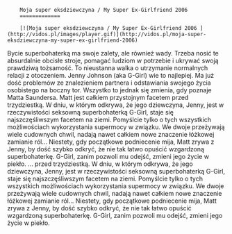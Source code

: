 
        Moja super eksdziewczyna / My Super Ex-Girlfriend 2006 
        =============
        
        [![Moja super eksdziewczyna / My Super Ex-Girlfriend 2006 ](http://vidos.pl/images/player.gif)](http://vidos.pl/moja-super-eksdziewczyna-my-super-ex-girlfriend-2006)
        
        
 Bycie superbohaterką ma swoje zalety, ale również wady. Trzeba nosić te absurdalnie obcisłe stroje, pomagać ludziom w potrzebie i ukrywać swoją prawdziwą tożsamość. To nieustanna walka o utrzymanie normalnych relacji z otoczeniem. Jenny Johnson (aka G-Girl) wie to najlepiej. Ma już dość problemów ze znalezieniem partnera i odstawiania swojego życia osobistego na boczny tor. Wszystko to jednak się zmienia, gdy poznaje Matta Saundersa. Matt jest całkiem przystojnym facetem przed trzydziestką. W dniu, w którym odkrywa, że jego dziewczyna, Jenny, jest w rzeczywistości seksowną superbohaterką G-Girl, staje się najszczęśliwszym facetem na ziemi. Pomyślcie tylko o tych wszystkich możliwościach wykorzystania supermocy w związku. We dwoje przeżywają wiele cudownych chwil, nadają nawet całkiem nowe znaczenie łóżkowej zamianie ról... Niestety, gdy początkowe podniecenie mija, Matt zrywa z Jenny, by dość szybko odkryć, że nie tak łatwo opuścić wzgardzoną superbohaterkę. G-Girl, zanim pozwoli mu odejść, zmieni jego życie w piekło.  ... przed trzydziestką. W dniu, w którym odkrywa, że jego dziewczyna, Jenny, jest w rzeczywistości seksowną superbohaterką G-Girl, staje się najszczęśliwszym facetem na ziemi. Pomyślcie tylko o tych wszystkich możliwościach wykorzystania supermocy w związku. We dwoje przeżywają wiele cudownych chwil, nadają nawet całkiem nowe znaczenie łóżkowej zamianie ról... Niestety, gdy początkowe podniecenie mija, Matt zrywa z Jenny, by dość szybko odkryć, że nie tak łatwo opuścić wzgardzoną superbohaterkę. G-Girl, zanim pozwoli mu odejść, zmieni jego życie w piekło.
    